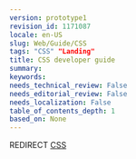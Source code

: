 ```yaml
---
version: prototype1
revision_id: 1171087
locale: en-US
slug: Web/Guide/CSS
tags: "CSS" "Landing"
title: CSS developer guide
summary: 
keywords: 
needs_technical_review: False
needs_editorial_review: False
needs_localization: False
table_of_contents_depth: 1
based_on: None
---
```

<p>REDIRECT <a class="redirect" href="/en-US/docs/Learn/CSS">CSS</a></p>

